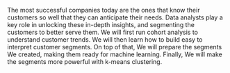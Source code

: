 The most successful companies today are the ones that know their customers so well that they can anticipate their needs. Data analysts play a key role in unlocking these in-depth insights, and segmenting the customers to better serve them. We will first run cohort analysis to understand customer trends. We will then learn how to build easy to interpret customer segments. On top of that, We will prepare the segments We created, making them ready for machine learning. Finally, We will make the segments more powerful with k-means clustering.
